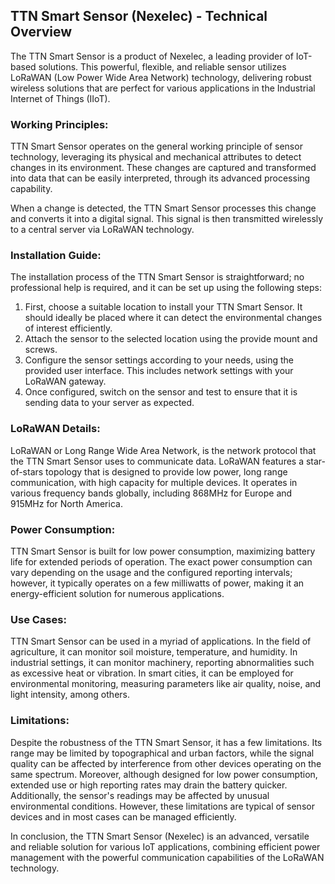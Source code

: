 ## TTN Smart Sensor (Nexelec) - Technical Overview

The TTN Smart Sensor is a product of Nexelec, a leading provider of IoT-based solutions. This powerful, flexible, and reliable sensor utilizes LoRaWAN (Low Power Wide Area Network) technology, delivering robust wireless solutions that are perfect for various applications in the Industrial Internet of Things (IIoT).

### Working Principles:

TTN Smart Sensor operates on the general working principle of sensor technology, leveraging its physical and mechanical attributes to detect changes in its environment. These changes are captured and transformed into data that can be easily interpreted, through its advanced processing capability.

When a change is detected, the TTN Smart Sensor processes this change and converts it into a digital signal. This signal is then transmitted wirelessly to a central server via LoRaWAN technology.

### Installation Guide:

The installation process of the TTN Smart Sensor is straightforward; no professional help is required, and it can be set up using the following steps:

1. First, choose a suitable location to install your TTN Smart Sensor. It should ideally be placed where it can detect the environmental changes of interest efficiently.
2. Attach the sensor to the selected location using the provide mount and screws.
3. Configure the sensor settings according to your needs, using the provided user interface. This includes network settings with your LoRaWAN gateway.
4. Once configured, switch on the sensor and test to ensure that it is sending data to your server as expected.

### LoRaWAN Details:

LoRaWAN or Long Range Wide Area Network, is the network protocol that the TTN Smart Sensor uses to communicate data. LoRaWAN features a star-of-stars topology that is designed to provide low power, long range communication, with high capacity for multiple devices. It operates in various frequency bands globally, including 868MHz for Europe and 915MHz for North America.

### Power Consumption:

TTN Smart Sensor is built for low power consumption, maximizing battery life for extended periods of operation. The exact power consumption can vary depending on the usage and the configured reporting intervals; however, it typically operates on a few milliwatts of power, making it an energy-efficient solution for numerous applications.

### Use Cases:

TTN Smart Sensor can be used in a myriad of applications. In the field of agriculture, it can monitor soil moisture, temperature, and humidity. In industrial settings, it can monitor machinery, reporting abnormalities such as excessive heat or vibration. In smart cities, it can be employed for environmental monitoring, measuring parameters like air quality, noise, and light intensity, among others.

### Limitations:

Despite the robustness of the TTN Smart Sensor, it has a few limitations. Its range may be limited by topographical and urban factors, while the signal quality can be affected by interference from other devices operating on the same spectrum. Moreover, although designed for low power consumption, extended use or high reporting rates may drain the battery quicker. Additionally, the sensor's readings may be affected by unusual environmental conditions. However, these limitations are typical of sensor devices and in most cases can be managed efficiently. 

In conclusion, the TTN Smart Sensor (Nexelec) is an advanced, versatile and reliable solution for various IoT applications, combining efficient power management with the powerful communication capabilities of the LoRaWAN technology.
